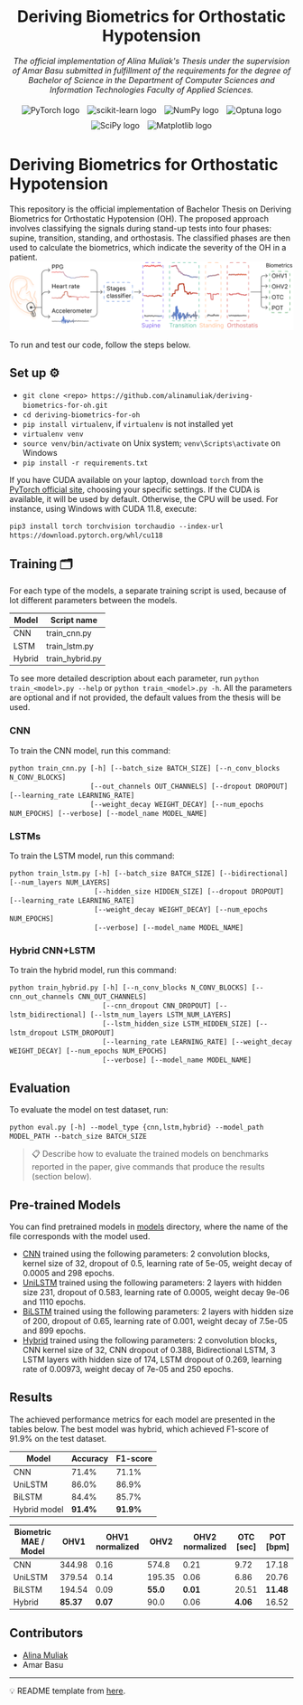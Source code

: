 <h1 align="center">Deriving Biometrics for Orthostatic Hypotension</h1>
<p align="center"><i>The official implementation of Alina Muliak's Thesis under the supervision of Amar Basu submitted in fulfillment of the requirements
for the degree of Bachelor of Science in the Department of Computer Sciences and Information Technologies Faculty of Applied Sciences.</i></p>

<p align="center">
  <img src="https://upload.wikimedia.org/wikipedia/commons/9/96/Pytorch_logo.png" alt="PyTorch logo" height="35" style="margin: 5px;"/>
  <img src="https://upload.wikimedia.org/wikipedia/commons/0/05/Scikit_learn_logo_small.svg" alt="scikit-learn logo" height="40" style="margin: 5px;"/>
  <img src="https://upload.wikimedia.org/wikipedia/commons/3/31/NumPy_logo_2020.svg" alt="NumPy logo" height="40" style="margin: 5px;"/>
  <img src="https://optuna.org/assets/img/optuna-logo@2x.png" alt="Optuna logo" height="40" style="margin: 5px;"/>
  <img src="https://upload.wikimedia.org/wikipedia/commons/1/1a/NumPy_logo.svg" alt="SciPy logo" height="40" style="margin: 5px;"/>
  <img src="https://upload.wikimedia.org/wikipedia/commons/8/84/Matplotlib_icon.svg" alt="Matplotlib logo" height="40" style="margin: 5px;"/>
</p>


# Deriving Biometrics for Orthostatic Hypotension

This repository is the official implementation of Bachelor Thesis on Deriving Biometrics for Orthostatic Hypotension (OH).
The proposed approach involves classifying the signals during stand-up tests into four phases: supine, transition,
standing, and orthostasis. The classified phases are then used to calculate the biometrics, which indicate the severity
of the OH in a patient.
![pipeline](images/pipeline.png)

[//]: # (>📋  Optional: include a graphic explaining your approach/main result, bibtex entry, link to demos, blog posts and tutorials)

To run and test our code, follow the steps below.


## Set up ⚙️

- `git clone <repo> https://github.com/alinamuliak/deriving-biometrics-for-oh.git`
- `cd deriving-biometrics-for-oh`
- `pip install virtualenv`, if `virtualenv` is not installed yet
- `virtualenv venv`
- `source venv/bin/activate` on Unix system; `venv\Scripts\activate` on Windows
- `pip install -r requirements.txt`

If you have CUDA available on your laptop, download `torch` from the [PyTorch official site](https://pytorch.org/get-started/locally/),
choosing your specific settings. If the CUDA is available, it will be used by default. Otherwise, the CPU will be used.
For instance, using Windows with CUDA 11.8, execute:
```setup
pip3 install torch torchvision torchaudio --index-url https://download.pytorch.org/whl/cu118
```

## Training 🗂

For each type of the models, a separate training script is used,
because of lot different parameters between the models.

| Model  | Script name     |
|--------|-----------------|
| CNN    | train_cnn.py    |
| LSTM   | train_lstm.py   |
| Hybrid | train_hybrid.py |

To see more detailed description about each parameter, run `python train_<model>.py --help` or `python train_<model>.py -h`.
All the parameters are optional and if not provided, the default values from the thesis will be used.

### CNN
To train the CNN model, run this command:

```train
python train_cnn.py [-h] [--batch_size BATCH_SIZE] [--n_conv_blocks N_CONV_BLOCKS]
                    [--out_channels OUT_CHANNELS] [--dropout DROPOUT] [--learning_rate LEARNING_RATE]
                    [--weight_decay WEIGHT_DECAY] [--num_epochs NUM_EPOCHS] [--verbose] [--model_name MODEL_NAME]
```

### LSTMs
To train the LSTM model, run this command:

```train
python train_lstm.py [-h] [--batch_size BATCH_SIZE] [--bidirectional] [--num_layers NUM_LAYERS]
                     [--hidden_size HIDDEN_SIZE] [--dropout DROPOUT] [--learning_rate LEARNING_RATE]
                     [--weight_decay WEIGHT_DECAY] [--num_epochs NUM_EPOCHS]
                     [--verbose] [--model_name MODEL_NAME]
```

### Hybrid CNN+LSTM
To train the hybrid model, run this command:

```train
python train_hybrid.py [-h] [--n_conv_blocks N_CONV_BLOCKS] [--cnn_out_channels CNN_OUT_CHANNELS]
                       [--cnn_dropout CNN_DROPOUT] [--lstm_bidirectional] [--lstm_num_layers LSTM_NUM_LAYERS]
                       [--lstm_hidden_size LSTM_HIDDEN_SIZE] [--lstm_dropout LSTM_DROPOUT]
                       [--learning_rate LEARNING_RATE] [--weight_decay WEIGHT_DECAY] [--num_epochs NUM_EPOCHS]
                       [--verbose] [--model_name MODEL_NAME]
```

## Evaluation

To evaluate the model on test dataset, run:

```eval
python eval.py [-h] --model_type {cnn,lstm,hybrid} --model_path MODEL_PATH --batch_size BATCH_SIZE
```

>📋  Describe how to evaluate the trained models on benchmarks reported in the paper, give commands that produce the results (section below).

## Pre-trained Models

You can find pretrained models in [models](models) directory,
where the name of the file corresponds with the model used.

- [CNN](models/cnn.pt) trained using the following parameters: 2 convolution blocks, kernel size of 32, dropout of 0.5, learning rate of 5e-05, weight decay of 0.0005 and 298 epochs. 
- [UniLSTM](models/unilistm-w-augmented.pt) trained using the following parameters: 2 layers with hidden size 231, dropout of 0.583, learning rate of 0.0005, weight decay 9e-06 and 1110 epochs.
- [BiLSTM](models/bilstm.pt) trained using the following parameters: 2 layers with hidden size of 200, dropout of 0.65, learning rate of 0.001, weight decay of 7.5e-05 and 899 epochs.
- [Hybrid](models/hybrid.pt) trained using the following parameters: 2 convolution blocks, CNN kernel size of 32, CNN dropout of 0.388, Bidirectional LSTM, 3 LSTM layers with hidden size of 174, LSTM dropout of 0.269, learning rate of 0.00973, weight decay of 7e-05 and 250 epochs.

[//]: # (>📋  Give a link to where/how the pretrained models can be downloaded and how they were trained &#40;if applicable&#41;.  Alternatively you can have an additional column in your results table with a link to the models.)


## Results

The achieved performance metrics for each model are presented in the tables below.
The best model was hybrid, which achieved F1-score of 91.9% on the test dataset.

| Model        | Accuracy    | F1-score    |
|--------------|-------------|-------------|
| CNN          | 71.4\%      | 71.1\%      |
| UniLSTM      | 86.0\%      | 86.9\%      |
| BiLSTM       | 84.4\%      | 85.7\%      |
| Hybrid model | **91.4\%**  | **91.9\%**  |

| Biometric MAE / Model | OHV1        | OHV1 normalized | OHV2       | OHV2 normalized | OTC [sec]  | POT [bpm] |
|-----------------------|-------------|-----------------|------------|-----------------|------------|-----------|
| CNN                   | 344.98      | 0.16            | 574.8      | 0.21            | 9.72       | 17.18     |
| UniLSTM               | 379.54      | 0.14            | 195.35     | 0.06            | 6.86       | 20.76     |
| BiLSTM                | 194.54      | 0.09            | **55.0**   | **0.01**        | 20.51      | **11.48** |
| Hybrid                | **85.37**   | **0.07**        | 90.0       | 0.06            | **4.06**   | 16.52     |



## Contributors

- [Alina Muliak](https://github.com/alinamuliak)
- Amar Basu

---
💡 README template from [here](https://github.com/paperswithcode/releasing-research-code/blob/master/templates/README.md).